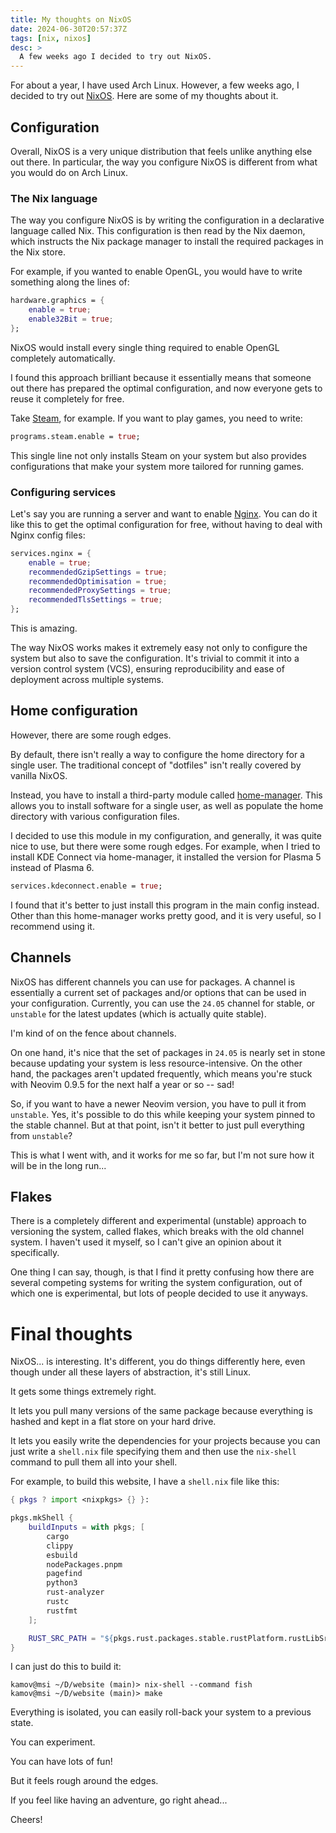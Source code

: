 ```yaml
---
title: My thoughts on NixOS
date: 2024-06-30T20:57:37Z
tags: [nix, nixos]
desc: >
  A few weeks ago I decided to try out NixOS.
---
```


For about a year, I have used Arch Linux. However, a few weeks ago, I decided
to try out [NixOS](https://nixos.org/). Here are some of my thoughts about it.

## Configuration

Overall, NixOS is a very unique distribution that feels unlike anything else
out there. In particular, the way you configure NixOS is different from what
you would do on Arch Linux.

### The Nix language

The way you configure NixOS is by writing the configuration in a declarative
language called Nix. This configuration is then read by the Nix daemon, which
instructs the Nix package manager to install the required packages in the Nix
store.

For example, if you wanted to enable OpenGL, you would have to write something
along the lines of:

```nix
hardware.graphics = {
	enable = true;
	enable32Bit = true;
};
```

NixOS would install every single thing required to enable OpenGL completely
automatically.

I found this approach brilliant because it essentially means that someone out
there has prepared the optimal configuration, and now everyone gets to reuse it
completely for free.

Take [Steam](https://nixos.wiki/wiki/Steam), for example. If you want to play
games, you need to write:

```nix
programs.steam.enable = true;
```

This single line not only installs Steam on your system but also provides
configurations that make your system more tailored for running games.

### Configuring services

Let's say you are running a server and want to enable
[Nginx](https://nixos.wiki/wiki/Nginx). You can do it like this to get the
optimal configuration for free, without having to deal with Nginx config files:

```nix
services.nginx = {
	enable = true;
	recommendedGzipSettings = true;
	recommendedOptimisation = true;
	recommendedProxySettings = true;
	recommendedTlsSettings = true;
};
```

This is amazing.

The way NixOS works makes it extremely easy not only to configure the system
but also to save the configuration. It's trivial to commit it into a version
control system (VCS), ensuring reproducibility and ease of deployment across
multiple systems.

## Home configuration

However, there are some rough edges.

By default, there isn't really a way to configure the home directory for a
single user. The traditional concept of "dotfiles" isn't really covered by
vanilla NixOS.

Instead, you have to install a third-party module called
[home-manager](https://nix-community.github.io/home-manager/). This allows you
to install software for a single user, as well as populate the home directory
with various configuration files.

I decided to use this module in my configuration, and generally, it was quite
nice to use, but there were some rough edges. For example, when I tried to
install KDE Connect via home-manager, it installed the version for Plasma 5
instead of Plasma 6.

```nix
services.kdeconnect.enable = true;
```

I found that it's better to just install this program in the main config
instead. Other than this home-manager works pretty good, and it is very useful,
so I recommend using it.

## Channels

NixOS has different channels you can use for packages. A channel is essentially
a current set of packages and/or options that can be used in your
configuration. Currently, you can use the `24.05` channel for stable, or
`unstable` for the latest updates (which is actually quite stable).

I'm kind of on the fence about channels.

On one hand, it's nice that the set of packages in `24.05` is nearly set in
stone because updating your system is less resource-intensive. On the other
hand, the packages aren't updated frequently, which means you're stuck with
Neovim 0.9.5 for the next half a year or so -- sad!

So, if you want to have a newer Neovim version, you have to pull it from
`unstable`. Yes, it's possible to do this while keeping your system pinned to
the stable channel. But at that point, isn't it better to just pull everything
from `unstable`?

This is what I went with, and it works for me so far, but I'm not sure how it
will be in the long run...

## Flakes

There is a completely different and experimental (unstable) approach to
versioning the system, called flakes, which breaks with the old channel system.
I haven't used it myself, so I can't give an opinion about it specifically.

One thing I can say, though, is that I find it pretty confusing how there are
several competing systems for writing the system configuration, out of which
one is experimental, but lots of people decided to use it anyways.

# Final thoughts

NixOS... is interesting. It's different, you do things differently here, even
though under all these layers of abstraction, it's still Linux.

It gets some things extremely right.

It lets you pull many versions of the same package because everything is hashed
and kept in a flat store on your hard drive.

It lets you easily write the dependencies for your projects because you can
just write a `shell.nix` file specifying them and then use the `nix-shell`
command to pull them all into your shell.

For example, to build this website, I have a `shell.nix` file like this:

```nix
{ pkgs ? import <nixpkgs> {} }:

pkgs.mkShell {
	buildInputs = with pkgs; [
		cargo
		clippy
		esbuild
		nodePackages.pnpm
		pagefind
		python3
		rust-analyzer
		rustc
		rustfmt
	];

	RUST_SRC_PATH = "${pkgs.rust.packages.stable.rustPlatform.rustLibSrc}";
}
```

I can just do this to build it:

```
kamov@msi ~/D/website (main)> nix-shell --command fish
kamov@msi ~/D/website (main)> make
```

Everything is isolated, you can easily roll-back your system to a previous state.

You can experiment.

You can have lots of fun!

But it feels rough around the edges.

If you feel like having an adventure, go right ahead...

Cheers!
